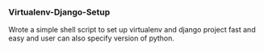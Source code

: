 ### Virtualenv-Django-Setup
Wrote a simple shell script to set up virtualenv and django project fast and easy and user can also specify version of python.

